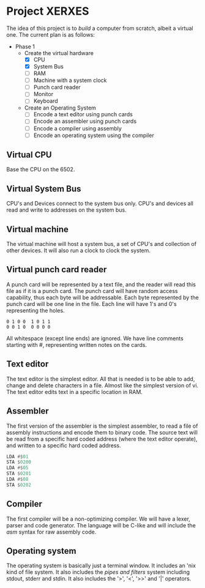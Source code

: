 # Project XERXES
The idea of this project is to <i>build</i> a computer from scratch, albeit a virtual one. The current plan is as follows:
* Phase 1
  * Create the virtual hardware
    * [x] CPU
    * [x] System Bus
    * [ ] RAM
    * [ ] Machine with a system clock
    * [ ] Punch card reader
    * [ ] Monitor
    * [ ] Keyboard
  * Create an Operating System
    * [ ] Encode a text editor using punch cards
    * [ ] Encode an assembler using punch cards
    * [ ] Encode a compiler using assembly
    * [ ] Encode an operating system using the compiler

## Virtual CPU
Base the CPU on the 6502.

## Virtual System Bus
CPU's and Devices connect to the system bus only. CPU's and devices all read and write to addresses on the system bus.

## Virtual machine
The virtual machine will host a system bus, a set of CPU's and collection of other devices. It will also run a clock to clock the system.

## Virtual punch card reader
A punch card will be represented by a text file, and the reader will read this file as if it is a punch card. The punch card will have random access capability, thus each byte will be addressable. Each byte represented by the punch card will be one line in the file. Each line will have 1's and 0's representing the holes.
````
0 1 0 0  1 0 1 1
0 0 1 0  0 0 0 0
````
All whitespace (except line ends) are ignored. We have line comments starting with #, representing written notes on the cards.

## Text editor
The text editor is the simplest editor. All that is needed is to be able to add, change and delete characters in a file. Almost like the simplest version of vi. The text editor edits text in a specific location in RAM.

## Assembler
The first version of the assembler is the simplest assembler, to read a file of assembly instructions and encode them to binary code. The source text will be read from a specific hard coded address (where the text editor operate), and written to a specific hard coded address.
````asm
LDA #$01
STA $0200
LDA #$05
STA $0201
LDA #$08
STA $0202
````

## Compiler
The first compiler will be a non-optimizing compiler. We will have a lexer, parser and code generator. The language will be C-like and will include the <i>asm</i> syntax for raw assembly code.

## Operating system
The operating system is basically just a terminal window. It includes an 'nix kind of file system. It also includes the <i>pipes and filters</i> system including stdout, stderr and stdin. It also includes the '>', '<', '>>' and '|' operators.
